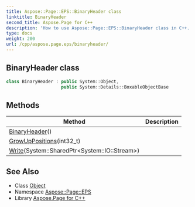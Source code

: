 ```yaml
---
title: Aspose::Page::EPS::BinaryHeader class
linktitle: BinaryHeader
second_title: Aspose.Page for C++
description: 'How to use Aspose::Page::EPS::BinaryHeader class in C++.'
type: docs
weight: 200
url: /cpp/aspose.page.eps/binaryheader/
---
```

## BinaryHeader class




```cpp
class BinaryHeader : public System::Object,
                     public System::Details::BoxableObjectBase
```

## Methods

| Method | Description |
| --- | --- |
| [BinaryHeader](./binaryheader/)() |  |
| [GrowUpPositions](./growuppositions/)(int32_t) |  |
| [Write](./write/)(System::SharedPtr\<System::IO::Stream\>) |  |
## See Also

* Class [Object](../../system/object/)
* Namespace [Aspose::Page::EPS](../)
* Library [Aspose.Page for C++](../../)
